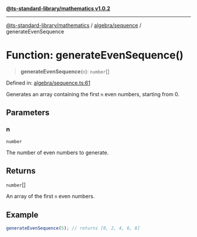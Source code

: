 [**@ts-standard-library/mathematics v1.0.2**](../../../README.md)

***

[@ts-standard-library/mathematics](../../../README.md) / [algebra/sequence](../README.md) / generateEvenSequence

# Function: generateEvenSequence()

> **generateEvenSequence**(`n`): `number`[]

Defined in: [algebra/sequence.ts:61](https://github.com/gabaudette/ts-stdlib/blob/4a412e6fb273dc9fcab54b84c05921f52dac4b3f/packages/mathematics/src/algebra/sequence.ts#L61)

Generates an array containing the first `n` even numbers, starting from 0.

## Parameters

### n

`number`

The number of even numbers to generate.

## Returns

`number`[]

An array of the first `n` even numbers.

## Example

```typescript
generateEvenSequence(5); // returns [0, 2, 4, 6, 8]
```
